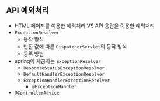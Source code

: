 ## API 예외처리
* HTML 페이지를 이용한 예외처리 VS API 응답을 이용한 예외처리
* `ExceptionResolver`
  * 동작 방식
  * 반환 값에 따른 `DispatcherServlet`의 동작 방식
  * 등록 방법
* spring이 제공하는 `ExceptionResolver`
  * `ResponseStatusExceptionResolver`
  * `DefaultHandlerExceptionResolver`
  * `ExceptionHandlerExceptionResolver`
    * `@ExceptionHandler`
* `@ControllerAdvice`
